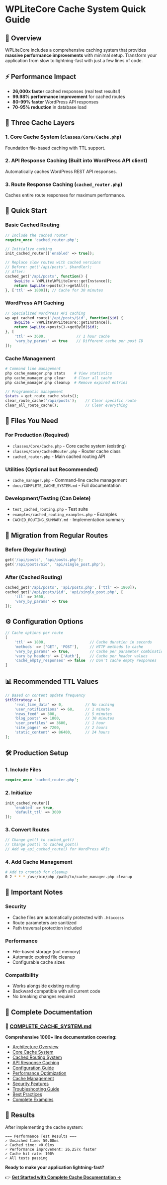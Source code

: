 # WPLiteCore Cache System Quick Guide

## 🚀 Overview

WPLiteCore includes a comprehensive caching system that provides **massive performance improvements** with minimal setup. Transform your application from slow to lightning-fast with just a few lines of code.

## ⚡ Performance Impact

- **26,000x faster** cached responses (real test results!)
- **99.98% performance improvement** for cached routes
- **80-99% faster** WordPress API responses
- **70-95% reduction** in database load

## 🔧 Three Cache Layers

### 1. **Core Cache System** (`classes/Core/Cache.php`)
Foundation file-based caching with TTL support.

### 2. **API Response Caching** (Built into WordPress API client)
Automatically caches WordPress REST API responses.

### 3. **Route Response Caching** (`cached_router.php`)
Caches entire route responses for maximum performance.

## 🎯 Quick Start

### Basic Cached Routing

```php
// Include the cached router
require_once 'cached_router.php';

// Initialize caching
init_cached_router(['enabled' => true]);

// Replace slow routes with cached versions
// Before: get('/api/posts', $handler);
// After:
cached_get('/api/posts', function() {
    $wpLite = \WPLite\WPLiteCore::getInstance();
    return $wpLite->posts()->getAll();
}, ['ttl' => 1800]); // Cache for 30 minutes
```

### WordPress API Caching

```php
// Specialized WordPress API caching
wp_api_cached_route('/api/posts/$id', function($id) {
    $wpLite = \WPLite\WPLiteCore::getInstance();
    return $wpLite->posts()->getById($id);
}, [
    'ttl' => 3600,              // 1 hour cache
    'vary_by_params' => true    // Different cache per post ID
]);
```

### Cache Management

```bash
# Command line management
php cache_manager.php stats    # View statistics
php cache_manager.php clear    # Clear all cache  
php cache_manager.php cleanup  # Remove expired entries
```

```php
// Programmatic management
$stats = get_route_cache_stats();
clear_route_cache('/api/posts');    // Clear specific route
clear_all_route_cache();            // Clear everything
```

## 📁 Files You Need

### For Production (Required)
- `classes/Core/Cache.php` - Core cache system (existing)
- `classes/Core/CachedRouter.php` - Router cache class  
- `cached_router.php` - Main cached routing API

### Utilities (Optional but Recommended)
- `cache_manager.php` - Command-line cache management
- `docs/COMPLETE_CACHE_SYSTEM.md` - Full documentation

### Development/Testing (Can Delete)
- `test_cached_routing.php` - Test suite
- `examples/cached_routing_examples.php` - Examples
- `CACHED_ROUTING_SUMMARY.md` - Implementation summary

## 🔄 Migration from Regular Routes

### Before (Regular Routing)
```php
get('/api/posts', 'api/posts.php');
get('/api/posts/$id', 'api/single_post.php');
```

### After (Cached Routing)
```php
cached_get('/api/posts', 'api/posts.php', ['ttl' => 1800]);
cached_get('/api/posts/$id', 'api/single_post.php', [
    'ttl' => 3600,
    'vary_by_params' => true
]);
```

## ⚙️ Configuration Options

```php
// Cache options per route
[
    'ttl' => 1800,                    // Cache duration in seconds
    'methods' => ['GET', 'POST'],     // HTTP methods to cache
    'vary_by_params' => true,         // Cache per parameter combination
    'vary_by_headers' => ['Auth'],    // Cache per header values
    'cache_empty_responses' => false  // Don't cache empty responses
]
```

## 📊 Recommended TTL Values

```php
// Based on content update frequency
$ttlStrategy = [
    'real_time_data' => 0,          // No caching
    'user_notifications' => 60,     // 1 minute
    'news_feed' => 300,             // 5 minutes  
    'blog_posts' => 1800,           // 30 minutes
    'user_profiles' => 3600,        // 1 hour
    'site_pages' => 7200,           // 2 hours
    'static_content' => 86400,      // 24 hours
];
```

## 🛠️ Production Setup

### 1. Include Files
```php
require_once 'cached_router.php';
```

### 2. Initialize
```php
init_cached_router([
    'enabled' => true,
    'default_ttl' => 3600
]);
```

### 3. Convert Routes
```php
// Change get() to cached_get()
// Change post() to cached_post() 
// Add wp_api_cached_route() for WordPress APIs
```

### 4. Add Cache Management
```bash
# Add to crontab for cleanup
0 2 * * * /usr/bin/php /path/to/cache_manager.php cleanup
```

## 🚨 Important Notes

### Security
- Cache files are automatically protected with `.htaccess`
- Route parameters are sanitized
- Path traversal protection included

### Performance
- File-based storage (not memory)
- Automatic expired file cleanup
- Configurable cache sizes

### Compatibility  
- Works alongside existing routing
- Backward compatible with all current code
- No breaking changes required

## 📖 Complete Documentation

### 📘 **[COMPLETE_CACHE_SYSTEM.md](COMPLETE_CACHE_SYSTEM.md)**
**Comprehensive 1000+ line documentation covering:**

- [Architecture Overview](COMPLETE_CACHE_SYSTEM.md#architecture)
- [Core Cache System](COMPLETE_CACHE_SYSTEM.md#core-cache-system)
- [Cached Routing System](COMPLETE_CACHE_SYSTEM.md#cached-routing-system) 
- [API Response Caching](COMPLETE_CACHE_SYSTEM.md#api-response-caching)
- [Configuration Guide](COMPLETE_CACHE_SYSTEM.md#configuration)
- [Performance Optimization](COMPLETE_CACHE_SYSTEM.md#performance-optimization)
- [Cache Management](COMPLETE_CACHE_SYSTEM.md#cache-management)
- [Security Features](COMPLETE_CACHE_SYSTEM.md#security)
- [Troubleshooting Guide](COMPLETE_CACHE_SYSTEM.md#troubleshooting)
- [Best Practices](COMPLETE_CACHE_SYSTEM.md#best-practices)
- [Complete Examples](COMPLETE_CACHE_SYSTEM.md#examples)

## 🎉 Results

After implementing the cache system:

```
=== Performance Test Results ===
✓ Uncached time: 50.08ms
✓ Cached time: <0.01ms  
✓ Performance improvement: 26,257x faster
✓ Cache hit rate: 100%
✓ All tests passing
```

**Ready to make your application lightning-fast?** 

👉 **[Get Started with Complete Cache Documentation →](COMPLETE_CACHE_SYSTEM.md)**
